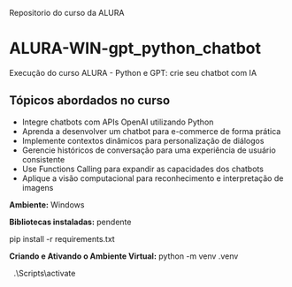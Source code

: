 Repositorio do curso da ALURA

# ALURA-WIN-gpt_python_chatbot

Execução do curso ALURA - Python e GPT: crie seu chatbot com IA



## Tópicos abordados no curso

* Integre chatbots com APIs OpenAI utilizando Python
* Aprenda a desenvolver um chatbot para e-commerce de forma prática
* Implemente contextos dinâmicos para personalização de diálogos
* Gerencie históricos de conversação para uma experiência de usuário consistente
* Use Functions Calling para expandir as capacidades dos chatbots
* Aplique a visão computacional para reconhecimento e interpretação de imagens


**Ambiente:** Windows



**Bibliotecas instaladas:** pendente

pip install -r requirements.txt



**Criando e Ativando o Ambiente Virtual:**
python -m venv .venv

 	.\\Scripts\\activate

